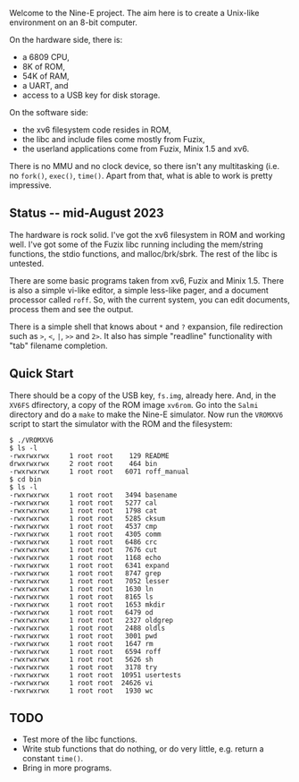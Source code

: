 Welcome to the Nine-E project. The aim here is to create a Unix-like
environment on an 8-bit computer.

On the hardware side, there is:
 - a 6809 CPU,
 - 8K of ROM,
 - 54K of RAM,
 - a UART, and
 - access to a USB key for disk storage.

On the software side:
 - the xv6 filesystem code resides in ROM,
 - the libc and include files come mostly from Fuzix,
 - the userland applications come from Fuzix, Minix 1.5 and xv6.

There is no MMU and no clock device, so there isn't any multitasking
(i.e. no `fork()`, `exec()`, `time()`. Apart from that, what is able
to work is pretty impressive.

## Status -- mid-August 2023

The hardware is rock solid. I've got the xv6 filesystem in ROM and working well.
I've got some of the Fuzix libc running including the mem/string functions, the
stdio functions, and malloc/brk/sbrk. The rest of the libc is untested.

There are some basic programs taken from xv6, Fuzix and Minix 1.5. There is also
a simple vi-like editor, a simple less-like pager, and a document processor
called `roff`. So, with the current system, you can edit documents, process them
and see the output.

There is a simple shell that knows about `*` and `?` expansion, file redirection
such as `>`, `<`, `|`, `>>` and `2>`. It also has simple "readline" functionality
with "tab" filename completion.

## Quick Start

There should be a copy of the USB key, `fs.img`, already here.
And, in the `XV6FS` dfirectory, a copy of the ROM image `xv6rom`.
Go into the `Salmi` directory and do a `make` to make the Nine-E simulator.
Now run the `VROMXV6` script to start the simulator with the ROM and the
filesystem:

```
$ ./VROMXV6 
$ ls -l
-rwxrwxrwx     1 root root    129 README
drwxrwxrwx     2 root root    464 bin
-rwxrwxrwx     1 root root   6071 roff_manual
$ cd bin
$ ls -l
-rwxrwxrwx     1 root root   3494 basename
-rwxrwxrwx     1 root root   5277 cal
-rwxrwxrwx     1 root root   1798 cat
-rwxrwxrwx     1 root root   5285 cksum
-rwxrwxrwx     1 root root   4537 cmp
-rwxrwxrwx     1 root root   4305 comm
-rwxrwxrwx     1 root root   6486 crc
-rwxrwxrwx     1 root root   7676 cut
-rwxrwxrwx     1 root root   1168 echo
-rwxrwxrwx     1 root root   6341 expand
-rwxrwxrwx     1 root root   8747 grep
-rwxrwxrwx     1 root root   7052 lesser
-rwxrwxrwx     1 root root   1630 ln
-rwxrwxrwx     1 root root   8165 ls
-rwxrwxrwx     1 root root   1653 mkdir
-rwxrwxrwx     1 root root   6479 od
-rwxrwxrwx     1 root root   2327 oldgrep
-rwxrwxrwx     1 root root   2488 oldls
-rwxrwxrwx     1 root root   3001 pwd
-rwxrwxrwx     1 root root   1647 rm
-rwxrwxrwx     1 root root   6594 roff
-rwxrwxrwx     1 root root   5626 sh
-rwxrwxrwx     1 root root   3178 try
-rwxrwxrwx     1 root root  10951 usertests
-rwxrwxrwx     1 root root  24626 vi
-rwxrwxrwx     1 root root   1930 wc
```

## TODO

 - Test more of the libc functions.
 - Write stub functions that do nothing, or do
   very little, e.g. return a constant `time()`.
 - Bring in more programs.
